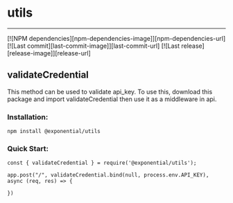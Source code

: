 # utils

---

[![NPM dependencies][npm-dependencies-image]][npm-dependencies-url] [![Last commit][last-commit-image]][last-commit-url] [![Last release][release-image]][release-url] 

## validateCredential

This method can be used to validate api_key. To use this, download this package and import validateCredential then use it as a middleware in api.

### Installation:

```
npm install @exponential/utils
```

### Quick Start:

```
const { validateCredential } = require('@exponential/utils');

app.post("/", validateCredential.bind(null, process.env.API_KEY), async (req, res) => {

})
```
